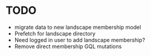 # TODO
- migrate data to new landscape membership model
- Prefetch for landscape directory
- Need logged in user to add landscape membership?
- Remove direct membership GQL mutations
